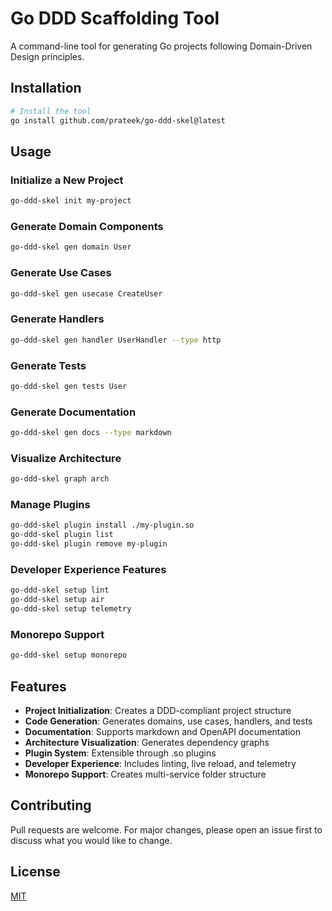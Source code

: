 # Go DDD Scaffolding Tool

A command-line tool for generating Go projects following Domain-Driven Design principles.

## Installation

```bash
# Install the tool
go install github.com/prateek/go-ddd-skel@latest
```

## Usage

### Initialize a New Project

```bash
go-ddd-skel init my-project
```

### Generate Domain Components

```bash
go-ddd-skel gen domain User
```

### Generate Use Cases

```bash
go-ddd-skel gen usecase CreateUser
```

### Generate Handlers

```bash
go-ddd-skel gen handler UserHandler --type http
```

### Generate Tests

```bash
go-ddd-skel gen tests User
```

### Generate Documentation

```bash
go-ddd-skel gen docs --type markdown
```

### Visualize Architecture

```bash
go-ddd-skel graph arch
```

### Manage Plugins

```bash
go-ddd-skel plugin install ./my-plugin.so
go-ddd-skel plugin list
go-ddd-skel plugin remove my-plugin
```

### Developer Experience Features

```bash
go-ddd-skel setup lint
go-ddd-skel setup air
go-ddd-skel setup telemetry
```

### Monorepo Support

```bash
go-ddd-skel setup monorepo
```

## Features

- **Project Initialization**: Creates a DDD-compliant project structure
- **Code Generation**: Generates domains, use cases, handlers, and tests
- **Documentation**: Supports markdown and OpenAPI documentation
- **Architecture Visualization**: Generates dependency graphs
- **Plugin System**: Extensible through .so plugins
- **Developer Experience**: Includes linting, live reload, and telemetry
- **Monorepo Support**: Creates multi-service folder structure

## Contributing

Pull requests are welcome. For major changes, please open an issue first to discuss what you would like to change.

## License

[MIT](https://choosealicense.com/licenses/mit/)
